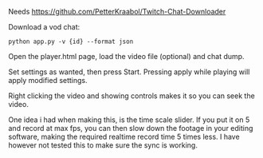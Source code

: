Needs https://github.com/PetterKraabol/Twitch-Chat-Downloader

Download a vod chat:

`python app.py -v {id} --format json`

Open the player.html page, load the video file (optional) and chat dump.

Set settings as wanted, then press Start. Pressing apply while playing will apply modified settings.

Right clicking the video and showing controls makes it so you can seek the video.

One idea i had when making this, is the time scale slider. If you put it on 5 and record at max fps, you can then slow down the footage in your editing software, making the required realtime record time 5 times less. I have however not tested this to make sure the sync is working.
